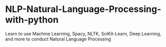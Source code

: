 # NLP-Natural-Language-Processing-with-python
Learn to use Machine Learning, Spacy, NLTK, SciKit-Learn, Deep Learning, and more to conduct Natural Language Processing
